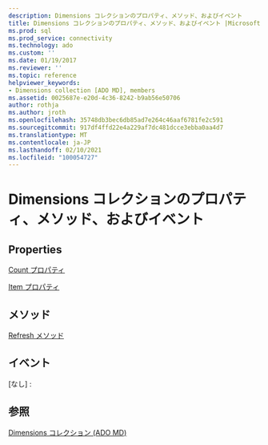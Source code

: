 ```yaml
---
description: Dimensions コレクションのプロパティ、メソッド、およびイベント
title: Dimensions コレクションのプロパティ、メソッド、およびイベント |Microsoft Docs
ms.prod: sql
ms.prod_service: connectivity
ms.technology: ado
ms.custom: ''
ms.date: 01/19/2017
ms.reviewer: ''
ms.topic: reference
helpviewer_keywords:
- Dimensions collection [ADO MD], members
ms.assetid: 0025687e-e20d-4c36-8242-b9ab56e50706
author: rothja
ms.author: jroth
ms.openlocfilehash: 35748db3bec6db85ad7e264c46aaf6781fe2c591
ms.sourcegitcommit: 917df4ffd22e4a229af7dc481dcce3ebba0aa4d7
ms.translationtype: MT
ms.contentlocale: ja-JP
ms.lasthandoff: 02/10/2021
ms.locfileid: "100054727"
---
```

# <a name="dimensions-collection-properties-methods-and-events"></a>Dimensions コレクションのプロパティ、メソッド、およびイベント
## <a name="properties"></a>Properties  
 [Count プロパティ](../ado-api/count-property-ado.md)  
  
 [Item プロパティ](../ado-api/item-property-ado.md)  
  
## <a name="methods"></a>メソッド  
 [Refresh メソッド](../ado-api/refresh-method-ado.md)  
  
## <a name="events"></a>イベント  
 [なし] :  
  
## <a name="see-also"></a>参照  
 [Dimensions コレクション (ADO MD)](./dimensions-collection-ado-md.md)